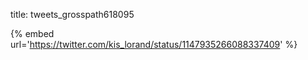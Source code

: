 title: tweets_grosspath618095

{% embed url='https://twitter.com/kis_lorand/status/1147935266088337409' %}
